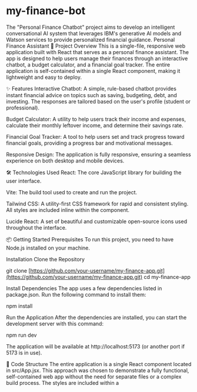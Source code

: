 # my-finance-bot
The "Personal Finance Chatbot" project aims to develop an intelligent conversational AI system that leverages IBM's generative AI models and Watson services to provide personalized financial guidance. 
Personal Finance Assistant
🚀 Project Overview
This is a single-file, responsive web application built with React that serves as a personal finance assistant. The app is designed to help users manage their finances through an interactive chatbot, a budget calculator, and a financial goal tracker. The entire application is self-contained within a single React component, making it lightweight and easy to deploy.

✨ Features
Interactive Chatbot: A simple, rule-based chatbot provides instant financial advice on topics such as saving, budgeting, debt, and investing. The responses are tailored based on the user's profile (student or professional).

Budget Calculator: A utility to help users track their income and expenses, calculate their monthly leftover income, and determine their savings rate.

Financial Goal Tracker: A tool to help users set and track progress toward financial goals, providing a progress bar and motivational messages.

Responsive Design: The application is fully responsive, ensuring a seamless experience on both desktop and mobile devices.

🛠️ Technologies Used
React: The core JavaScript library for building the user interface.

Vite: The build tool used to create and run the project.

Tailwind CSS: A utility-first CSS framework for rapid and consistent styling. All styles are included inline within the component.

Lucide React: A set of beautiful and customizable open-source icons used throughout the interface.

📦 Getting Started
Prerequisites
To run this project, you need to have Node.js installed on your machine.

Installation
Clone the Repository

git clone [https://github.com/your-username/my-finance-app.git](https://github.com/your-username/my-finance-app.git)
cd my-finance-app

Install Dependencies
The app uses a few dependencies listed in package.json. Run the following command to install them:

npm install

Run the Application
After the dependencies are installed, you can start the development server with this command:

npm run dev

The application will be available at http://localhost:5173 (or another port if 5173 is in use).

📂 Code Structure
The entire application is a single React component located in src/App.jsx. This approach was chosen to demonstrate a fully functional, self-contained web app without the need for separate files or a complex build process. The styles are included within a <style> tag inside the component itself.

🤝 Contributing
This project is a great starting point for anyone learning React. Feel free to fork the repository and improve on the existing features or add new ones!

📄 License
This project is licensed under the MIT License.

